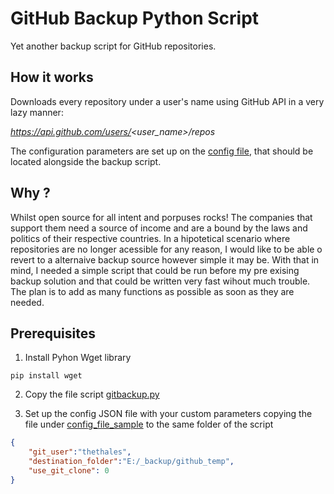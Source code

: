# GitHub Backup Python Script

Yet another backup script for GitHub repositories. 

## How it works

Downloads every repository under a user's name using GitHub API in a very lazy manner:

*https://api.github.com/users/<user_name>/repos*

The configuration parameters are set up on the [config file](config_file_sample/config.json), that should be located alongside the backup script.


## Why ?

Whilst open source for all intent and porpuses rocks! The companies that support them need a source of income and are a bound by the laws and politics of their respective countries. In a hipotetical scenario where repositories are no longer acessible for any reason, I would like to be able o revert to a alternaive backup source however simple it may be.
With that in mind, I needed a simple script that could be run before my pre exising backup solution and that could be written very fast wihout much trouble. The plan is to add as many functions as possible as soon as they are needed.

## Prerequisites

1. Install Pyhon Wget library
```
pip install wget
```
2. Copy the file script [gitbackup.py](gitbackup.py) 

3. Set up the config JSON file with your custom parameters copying the file under [config_file_sample](config_file_sample/config.json) to the same folder of the script

```JSON
{
    "git_user":"thethales",
    "destination_folder":"E:/_backup/github_temp",
    "use_git_clone": 0
}
```
